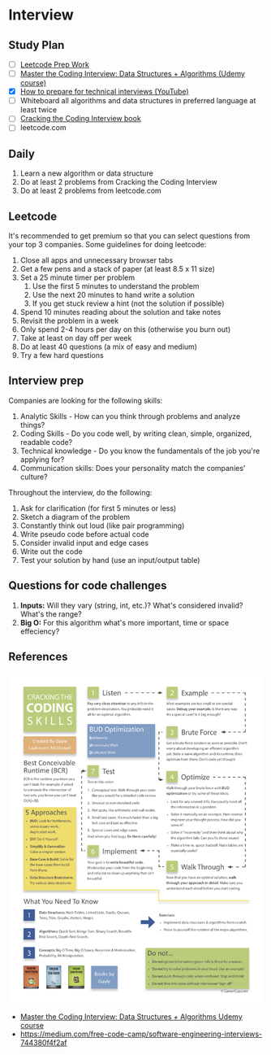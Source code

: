 # Interview

## Study Plan

- [ ] [Leetcode Prep Work](https://bit.ly/2ZjAkBf)
- [ ] [Master the Coding Interview: Data Structures + Algorithms (Udemy course)](https://www.udemy.com/course/master-the-coding-interview-data-structures-algorithms)
- [x] [How to prepare for technical interviews (YouTube)](https://www.youtube.com/watch?v=fbRSDn5YK_k)
- [ ] Whiteboard all algorithms and data structures in preferred language at least twice
- [ ] [Cracking the Coding Interview book](https://www.amazon.ca/Cracking-Coding-Interview-Programming-Questions/dp/0984782850)
- [ ] leetcode.com

## Daily

1. Learn a new algorithm or data structure
1. Do at least 2 problems from Cracking the Coding Interview
1. Do at least 2 problems from leetcode.com

## Leetcode

It's recommended to get premium so that you can select questions from your top 3 
companies. Some guidelines for doing leetcode:

1. Close all apps and unnecessary browser tabs
1. Get a few pens and a stack of paper (at least 8.5 x 11 size)
1. Set a 25 minute timer per problem
      1. Use the first 5 minutes to understand the problem
      1. Use the next 20 minutes to hand write a solution
      1. If you get stuck review a hint (not the solution if possible)
1. Spend 10 minutes reading about the solution and take notes
1. Revisit the problem in a week
1. Only spend 2-4 hours per day on this (otherwise you burn out)
1. Take at least on day off per week
1. Do at least 40 questions (a mix of easy and medium)
1. Try a few hard questions

## Interview prep

Companies are looking for the following skills:
1. Analytic Skills - How can you think through problems and analyze things?
1. Coding Skills - Do you code well, by writing clean, simple, organized, readable code?
1. Technical knowledge - Do you know the fundamentals of the job you're applying for?
1. Communication skills: Does your personality match the companies’ culture?

Throughout the interview, do the following:
1. Ask for clarification (for first 5 minutes or less)
1. Sketch a diagram of the problem
1. Constantly think out loud (like pair programming)
1. Write pseudo code before actual code
1. Consider invalid input and edge cases
1. Write out the code
1. Test your solution by hand (use an input/output table)

## Questions for code challenges

1. **Inputs:** Will they vary (string, int, etc.)? What's considered invalid? What's the range?
1. **Big O:** For this algorithm what's more important, time or space effeciency?

## References

![Cracking the coding skills chart](/images/cracking_the_coding_skills.png)

- [Master the Coding Interview: Data Structures + Algorithms Udemy course](https://www.udemy.com/course/master-the-coding-interview-data-structures-algorithms)
- https://medium.com/free-code-camp/software-engineering-interviews-744380f4f2af